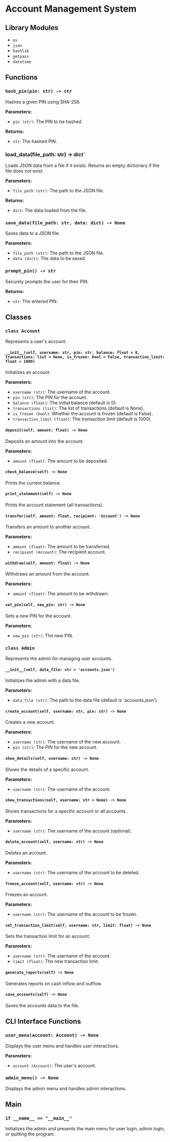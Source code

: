 

# Account Management System

## Library Modules

- `os`
- `json`
- `hashlib`
- `getpass`
- `datetime`

## Functions

### `hash_pin(pin: str) -> str`
Hashes a given PIN using SHA-256.

**Parameters:**
- `pin (str)`: The PIN to be hashed.

**Returns:**
- `str`: The hashed PIN.

### load_data(file_path: str) -> dict`
Loads JSON data from a file if it exists. Returns an empty dictionary if the file does not exist.

**Parameters:**
- `file_path (str)`: The path to the JSON file.

**Returns:**
- `dict`: The data loaded from the file.

### `save_data(file_path: str, data: dict) -> None`
Saves data to a JSON file.

**Parameters:**
- `file_path (str)`: The path to the JSON file.
- `data (dict)`: The data to be saved.

### `prompt_pin() -> str`
Securely prompts the user for their PIN.

**Returns:**
- `str`: The entered PIN.

## Classes

### `class Account`
Represents a user's account.

#### `__init__(self, username: str, pin: str, balance: float = 0, transactions: list = None, is_frozen: bool = False, transaction_limit: float = 1000)`
Initializes an account.

**Parameters:**
- `username (str)`: The username of the account.
- `pin (str)`: The PIN for the account.
- `balance (float)`: The initial balance (default is 0).
- `transactions (list)`: The list of transactions (default is None).
- `is_frozen (bool)`: Whether the account is frozen (default is False).
- `transaction_limit (float)`: The transaction limit (default is 1000).

#### `deposit(self, amount: float) -> None`
Deposits an amount into the account.

**Parameters:**
- `amount (float)`: The amount to be deposited.

#### `check_balance(self) -> None`
Prints the current balance.

#### `print_statement(self) -> None`
Prints the account statement (all transactions).

#### `transfer(self, amount: float, recipient: 'Account') -> None`
Transfers an amount to another account.

**Parameters:**
- `amount (float)`: The amount to be transferred.
- `recipient (Account)`: The recipient account.

#### `withdraw(self, amount: float) -> None`
Withdraws an amount from the account.

**Parameters:**
- `amount (float)`: The amount to be withdrawn.

#### `set_pin(self, new_pin: str) -> None`
Sets a new PIN for the account.

**Parameters:**
- `new_pin (str)`: The new PIN.

### `class Admin`
Represents the admin for managing user accounts.

#### `__init__(self, data_file: str = 'accounts.json')`
Initializes the admin with a data file.

**Parameters:**
- `data_file (str)`: The path to the data file (default is 'accounts.json').

#### `create_account(self, username: str, pin: str) -> None`
Creates a new account.

**Parameters:**
- `username (str)`: The username of the new account.
- `pin (str)`: The PIN for the new account.

#### `show_details(self, username: str) -> None`
Shows the details of a specific account.

**Parameters:**
- `username (str)`: The username of the account.

#### `show_transactions(self, username: str = None) -> None`
Shows transactions for a specific account or all accounts.

**Parameters:**
- `username (str)`: The username of the account (optional).

#### `delete_account(self, username: str) -> None`
Deletes an account.

**Parameters:**
- `username (str)`: The username of the account to be deleted.

#### `freeze_account(self, username: str) -> None`
Freezes an account.

**Parameters:**
- `username (str)`: The username of the account to be frozen.

#### `set_transaction_limit(self, username: str, limit: float) -> None`
Sets the transaction limit for an account.

**Parameters:**
- `username (str)`: The username of the account.
- `limit (float)`: The new transaction limit.

#### `generate_reports(self) -> None`
Generates reports on cash inflow and outflow.

#### `save_accounts(self) -> None`
Saves the accounts data to the file.

## CLI Interface Functions

### `user_menu(account: Account) -> None`
Displays the user menu and handles user interactions.

**Parameters:**
- `account (Account)`: The user's account.

### `admin_menu() -> None`
Displays the admin menu and handles admin interactions.

## Main

### `if __name__ == "__main__"`
Initializes the admin and presents the main menu for user login, admin login, or quitting the program.
